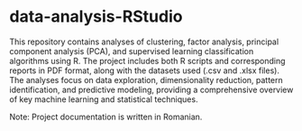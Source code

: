 # data-analysis-RStudio

This repository contains analyses of clustering, factor analysis, principal component analysis (PCA), and supervised learning classification algorithms using R. The project includes both R scripts and corresponding reports in PDF format, along with the datasets used (.csv and .xlsx files). The analyses focus on data exploration, dimensionality reduction, pattern identification, and predictive modeling, providing a comprehensive overview of key machine learning and statistical techniques.

Note: Project documentation is written in Romanian.
